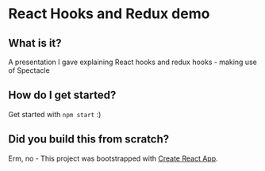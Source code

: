 # React Hooks and Redux demo

## What is it?

A presentation I gave explaining React hooks and redux hooks - making use of Spectacle

## How do I get started?

Get started with `npm start` :)

## Did you build this from scratch?

Erm, no - This project was bootstrapped with [Create React App](https://github.com/facebook/create-react-app).
